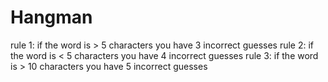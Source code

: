 # Hangman

rule 1: if the word is > 5 characters you have 3 incorrect guesses
rule 2: if the word is < 5 characters you have 4 incorrect guesses
rule 3: if the word is > 10 characters you have 5 incorrect guesses
